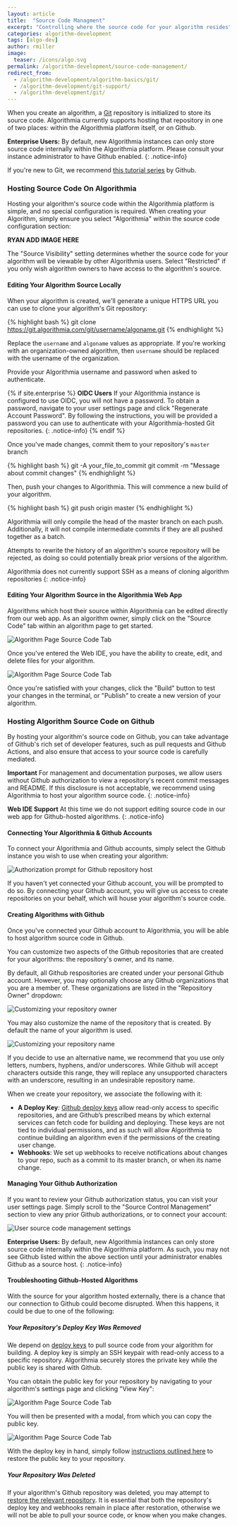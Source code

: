 ```yaml
---
layout: article
title:  "Source Code Managment"
excerpt: "Controlling where the source code for your algorithm resides"
categories: algorithm-development
tags: [algo-dev]
author: rmiller
image:
  teaser: /icons/algo.svg
permalink: /algorithm-development/source-code-management/
redirect_from:
  - /algorithm-development/algorithm-basics/git/
  - /algorithm-development/git-support/
  - /algorithm-development/git/
---
```

When you create an algorithm, a [Git](https://git-scm.com/) repository is initialized to store its source code. Algorithmia currently supports hosting that repository in one of two places: within the Algorithmia platform itself, or on Github.

**Enterprise Users:** By default, new Algorithmia instances can only store source code internally within the Algorithmia platform. Please consult your instance administrator to have Github enabled.
{: .notice-info}

If you're new to Git, we recommend [this tutorial series](https://try.github.io/) by Github.

### Hosting Source Code On Algorithmia

Hosting your algorithm's source code within the Algorithmia platform is simple, and no special configuration is required. When creating your Algorithm, simply ensure you select "Algorithmia" within the source code configuration section:

**RYAN ADD IMAGE HERE**

The "Source Visibility" setting determines whether the source code for your algorithm will be viewable by other Algorithmia users. Select "Restricted" if you only wish algorithm owners to have access to the algorithm's source.

#### Editing Your Algorithm Source Locally

When your algorithm is created, we'll generate a unique HTTPS URL you can use to clone your algorithm's Git repository:

{% highlight bash %}
git clone https://git.algorithmia.com/git/username/algoname.git
{% endhighlight %}

Replace the `username` and `algoname` values as appropriate. If you're working with an organization-owned algorithm, then `username` should be replaced with the username of the organization. 

Provide your Algorithmia username and password when asked to authenticate.

{% if site.enterprise %}
**OIDC Users** If your Algorithmia instance is configured to use OIDC, you will not have a password. To obtain a password, navigate to your user settings page and click "Regenerate Account Password". By following the instructions, you will be provided a password you can use to authenticate with your Algorithmia-hosted Git repositories.
{: .notice-info}
{% endif %}

Once you've made changes, commit them to your repository's `master` branch 

{% highlight bash %}
git -A your_file_to_commit
git commit -m "Message about commit changes"
{% endhighlight %}

Then, push your changes to Algorithmia. This will commence a new build of your algorithm.

{% highlight bash %}
git push origin master
{% endhighlight %}

Algorithmia will only compile the head of the master branch on each push. Additionally, it will not compile intermediate commits if they are all pushed together as a batch. 

Attempts to rewrite the history of an algorithm's source repository will be rejected, as doing so could potentially break prior versions of the algorithm.

Algorithmia does not currently support SSH as a means of cloning algorithm repositories
{: .notice-info}

#### Editing Your Algorithm Source in the Algorithmia Web App

Algorithms which host their source within Algorithmia can be edited directly from our web app. As an algorithm owner, simply click on the "Source Code" tab within an algorithm page to get started.

<img src="{{site.cdnurl}}{{site.baseurl}}/images/post_images/source_code_management/algorithm_source_code_tab.png" alt="Algorithm Page Source Code Tab" class="screenshot img-sm">

Once you've entered the Web IDE, you have the ability to create, edit, and delete files for your algorithm.

<img src="{{site.cdnurl}}{{site.baseurl}}/images/post_images/source_code_management/algorithm_web_ide.png" alt="Algorithm Page Source Code Tab" class="screenshot img-sm">

Once you're satisfied with your changes, click the "Build" button to test your changes in the terminal, or "Publish" to create a new version of your algorithm.

### Hosting Algorithm Source Code on Github

By hosting your algorithm's source code on Github, you can take advantage of Github's rich set of developer features, such as pull requests and Github Actions, and also ensure that access to your source code is carefully mediated.

**Important** For management and documentation purposes, we allow users without Github authorization to view a  repository's recent commit messages and README. If this disclosure is not acceptable, we recommend using Algorithmia to host your algorithm source code.
{: .notice-info}

**Web IDE Support** At this time we do not support editing source code in our web app for Github-hosted algorithms. 
{: .notice-info}

#### Connecting Your Algorithmia & Github Accounts

To connect your Algorithmia and Github accounts, simply select the Github instance you wish to use when creating your algorithm:

<img src="{{site.cdnurl}}{{site.baseurl}}/images/post_images/source_code_management/scm_create_github_algorithm_unauthorized.png" alt="Authorization prompt for Github repository host" class="screenshot img-sm">

If you haven't yet connected your Github account, you will be prompted to do so. By connecting your Github account, you will give us access to create repositories on your behalf, which will house your algorithm's source code.

#### Creating Algorithms with Github

Once you've connected your Github account to Algorithmia, you will be able to host algorithm source code in Github.

You can customize two aspects of the Github repositories that are created for your algorithms: the repository's owner, and its name.

By default, all Github respositories are created under your personal Github account. However, you may optionally choose any Github organizations that you are a member of. These organizations are listed in the "Repository Owner" dropdown:

<img src="{{site.cdnurl}}{{site.baseurl}}/images/post_images/source_code_management/scm_create_github_algorithm_org.png" alt="Customizing your repository owner" class="screenshot img-sm">

You may also customize the name of the repository that is created. By default the name of your algorithm is used. 

<img src="{{site.cdnurl}}{{site.baseurl}}/images/post_images/source_code_management/scm_create_github_algorithm_name.png" alt="Customizing your repository name" class="screenshot img-sm">

If you decide to use an alternative name, we recommend that you use only letters, numbers, hyphens, and/or underscores. While Github will accept characters outside this range, they will replace any unsupported characters with an underscore, resulting in an undesirable repository name.

When we create your repository, we associate the following with it:

- **A Deploy Key**: [Github deploy keys](https://github.blog/2015-06-16-read-only-deploy-keys/) allow read-only access to specific repositories, and are Github’s prescribed means by which external services can fetch code for building and deploying. These keys are not tied to individual permissions, and as such will allow Algorithmia to continue building an algorithm even if the permissions of the creating user change.
- **Webhooks**: We set up webhooks to receive notifications about changes to your repo, such as a commit to its master branch, or when its name change.

#### Managing Your Github Authorization

If you want to review your Github authorization status, you can visit your user settings page. Simply scroll to the "Source Control Management" section to view any prior Github authorizations, or to connect your account:

<img src="{{site.cdnurl}}{{site.baseurl}}/images/post_images/source_code_management/scm_user_settings.png" alt="User source code management settings" class="screenshot img-sm">

**Enterprise Users:** By default, new Algorithmia instances can only store source code internally within the Algorithmia platform. As such, you may not see Github listed within the above section until your administrator enables Github as a source host.
{: .notice-info}

#### Troubleshooting Github-Hosted Algorithms

With the source for your algorithm hosted externally, there is a chance that our connection to Github could become disrupted. When this happens, it could be due to one of the following:

##### Your Repository's Deploy Key Was Removed

We depend on [deploy keys](https://github.blog/2015-06-16-read-only-deploy-keys/) to pull source code from your algorithm for building. A deploy key is simply an SSH keypair with read-only access to a specific repository. Algorithmia securely stores the private key while the public key is shared with Github.

You can obtain the public key for your repository by navigating to your algorithm's settings page and clicking "View Key":

<img src="{{site.cdnurl}}{{site.baseurl}}/images/post_images/source_code_management/algorithm_settings_select_deploy_key.png" alt="Algorithm Page Source Code Tab" class="screenshot img-sm">

You will then be presented with a modal, from which you can copy the public key.

<img src="{{site.cdnurl}}{{site.baseurl}}/images/post_images/source_code_management/algorithm_settings_view_deploy_key.png" alt="Algorithm Page Source Code Tab" class="screenshot img-sm">

With the deploy key in hand, simply follow [instructions outlined here](https://developer.github.com/v3/guides/managing-deploy-keys/#deploy-keys) to restore the public key to your repository.

##### Your Repository Was Deleted

If your algorithm's Github repository was deleted, you may attempt to [restore the relevant repository](https://help.github.com/en/github/administering-a-repository/restoring-a-deleted-repository). It is essential that both the repository's deploy key and webhooks remain in place after restoration, otherwise we will not be able to pull your source code, or know when you make changes.
